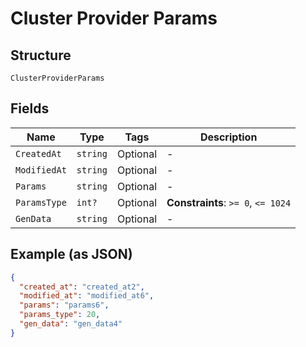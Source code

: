 
# Cluster Provider Params

## Structure

`ClusterProviderParams`

## Fields

| Name | Type | Tags | Description |
|  --- | --- | --- | --- |
| `CreatedAt` | `string` | Optional | - |
| `ModifiedAt` | `string` | Optional | - |
| `Params` | `string` | Optional | - |
| `ParamsType` | `int?` | Optional | **Constraints**: `>= 0`, `<= 1024` |
| `GenData` | `string` | Optional | - |

## Example (as JSON)

```json
{
  "created_at": "created_at2",
  "modified_at": "modified_at6",
  "params": "params6",
  "params_type": 20,
  "gen_data": "gen_data4"
}
```


